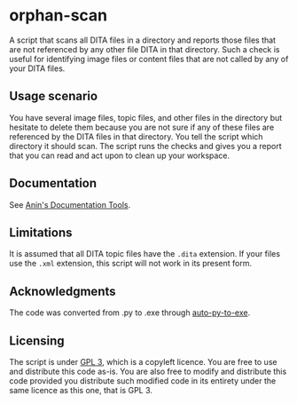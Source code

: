 # orphan-scan

A script that scans all DITA files in a directory and reports those files that are not referenced by any other file DITA in that directory. Such a check is useful for identifying image files or content files that are not called by any of your DITA files.

## Usage scenario

You have several image files, topic files, and other files in the directory but hesitate to delete them because you are not sure if any of these files are referenced by the DITA files in that directory. You tell the script which directory it should scan. The script runs the checks and gives you a report that you can read and act upon to clean up your workspace.

## Documentation

See [Anin's Documentation Tools](https://doc-tools.readthedocs.io/en/latest/).
 
## Limitations

It is assumed that all DITA topic files have the `.dita` extension. If your files use the `.xml` extension, this script will not work in its present form.

## Acknowledgments

The code was converted from .py to .exe through [auto-py-to-exe](https://github.com/brentvollebregt/auto-py-to-exe).

## Licensing

The script is under [GPL 3](https://opensource.org/licenses/GPL-3.0), which is a copyleft licence. You are free to use and distribute this code as-is. You are also free to modify and distribute this code provided you distribute such modified code in its entirety under the same licence as this one, that is GPL 3.